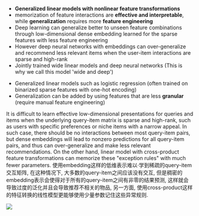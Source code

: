 - **Generalized linear models with nonlinear feature transformations**
- memorization of feature interactions are **effective and interpretable**, while **generalization** requires more **feature engineering**
- Deep learning can generalize better to unseen feature combinations through low-dimensional dense embedding learned for the sparse features with less feature engineering
- However deep neural networks with embeddings can over-generalize and recommend less relevant items when the user-item interactions are sparse and high-rank
- Jointly trained wide linear models and deep neural networks (This is why we call this model 'wide and deep')

* Generalized linear models such as logistic regression (often trained on binarized sparse features with one-hot encoding)
* Generalization can be added by using features that are less **granular** (require manual feature engineering)


It is difficult to learn effective low-dimensional presentations for queries and items when the underlying query-item matrix is sparse and high-rank, such as users with specific preferences or niche items with a narrow appeal. In such case, there should be no interactions between most query-item pairs, but dense embeddings will lead to nonzero predictions for all query-item pairs, and thus can over-generalize and make less  relevant recommendations. On the other hand, linear model with cross-product feature transformations can memorize these "exception rules" with much fewer parameters.
使用embedding这样的低维表示难以·学到稀疏的query-item交互矩阵, 在这种情况下, 大多数的query-item之间应该没有交互, 但是稠密的embedding表示会使得对于所有的query-item之间有非零的结果预测, 这样就会导致过度的泛化并且会导致推荐不相关的物品, 另一方面, 使用cross-product这样的特征转换的线性模型更能够使用少量参数记住这些异常规则.

![](https://cdn.jsdelivr.net/gh/ambition1994/picture@main/img/202305301053462.png)